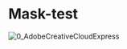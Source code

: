 # Mask-test
![0_AdobeCreativeCloudExpress](https://user-images.githubusercontent.com/99164823/152910889-2fdda062-20ed-4494-9645-668115b0630d.gif)
